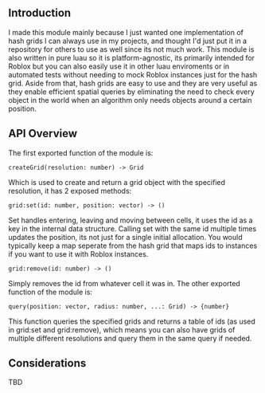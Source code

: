 ## Introduction
I made this module mainly because I just wanted one implementation of hash grids I can always use in my projects, and thought I'd just put it in a repository for others to use as well since its not much work. This module is also written in pure luau so it is platform-agnostic, its primarily intended for Roblox but you can also easily use it in other luau enviroments or in automated tests without needing to mock Roblox instances just for the hash grid. Aside from that, hash grids are easy to use and they are very useful as they enable efficient spatial queries by eliminating the need to check every object in the world when an algorithm only needs objects around a certain position.

## API Overview
The first exported function of the module is:
```luau
createGrid(resolution: number) -> Grid
```
Which is used to create and return a grid object with the specified resolution, it has 2 exposed methods:
```luau
grid:set(id: number, position: vector) -> ()
```
Set handles entering, leaving and moving between cells, it uses the id as a key in the internal data structure. Calling set with the same id multiple times updates the position, its not just for a single initial allocation. You would typically keep a map seperate from the hash grid that maps ids to instances if you want to use it with Roblox instances.
```luau
grid:remove(id: number) -> ()
```
Simply removes the id from whatever cell it was in.
The other exported function of the module is:
```luau
query(position: vector, radius: number, ...: Grid) -> {number}
```
This function queries the specified grids and returns a table of ids (as used in grid:set and grid:remove), which means you can also have grids of multiple different resolutions and query them in the same query if needed.

## Considerations
TBD
